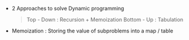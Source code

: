 - 2 Approaches to solve Dynamic programming
    > Top - Down : Recursion + Memoization
    > Bottom - Up : Tabulation

- Memoization : Storing the value of subproblems into a map / table